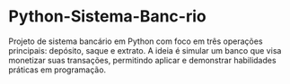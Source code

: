 # Python-Sistema-Banc-rio
Projeto de sistema bancário em Python com foco em três operações principais: depósito, saque e extrato. A ideia é simular um banco que visa monetizar suas transações, permitindo aplicar e demonstrar habilidades práticas em programação.
